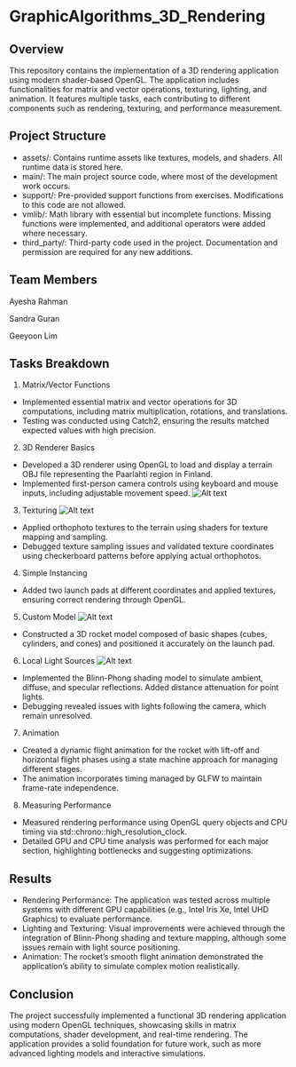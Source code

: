 GraphicAlgorithms_3D_Rendering
=====================

## Overview
This repository contains the implementation of a 3D rendering application using modern shader-based OpenGL. The application includes functionalities for matrix and vector operations, texturing, lighting, and animation. It features multiple tasks, each contributing to different components such as rendering, texturing, and performance measurement.

## Project Structure
- assets/: Contains runtime assets like textures, models, and shaders. All runtime data is stored here.
- main/: The main project source code, where most of the development work occurs.
- support/: Pre-provided support functions from exercises. Modifications to this code are not allowed.
- vmlib/: Math library with essential but incomplete functions. Missing functions were implemented, and additional operators were added where necessary.
- third_party/: Third-party code used in the project. Documentation and permission are required for any new additions.

## Team Members

Ayesha Rahman

Sandra Guran

Geeyoon Lim

## Tasks Breakdown

1. Matrix/Vector Functions
- Implemented essential matrix and vector operations for 3D computations, including matrix multiplication, rotations, and translations.
- Testing was conducted using Catch2, ensuring the results matched expected values with high precision.
  
2. 3D Renderer Basics
- Developed a 3D renderer using OpenGL to load and display a terrain OBJ file representing the Paarlahti region in Finland.
- Implemented first-person camera controls using keyboard and mouse inputs, including adjustable movement speed.
    ![Alt text](https://github.com/sc21samg/GraphicAlgorithms_3D_Rendering/blob/main/1.2%20git.png)
  
3. Texturing
  ![Alt text](https://github.com/sc21samg/GraphicAlgorithms_3D_Rendering/blob/main/1.3%20git.png)
- Applied orthophoto textures to the terrain using shaders for texture mapping and sampling.
- Debugged texture sampling issues and validated texture coordinates using checkerboard patterns before applying actual orthophotos.
  
4. Simple Instancing
- Added two launch pads at different coordinates and applied textures, ensuring correct rendering through OpenGL.
  
5. Custom Model
  ![Alt text](https://github.com/sc21samg/GraphicAlgorithms_3D_Rendering/blob/main/1.5%20git.png)
- Constructed a 3D rocket model composed of basic shapes (cubes, cylinders, and cones) and positioned it accurately on the launch pad.
  
6. Local Light Sources
  ![Alt text](https://github.com/sc21samg/GraphicAlgorithms_3D_Rendering/blob/main/1.6%20git.png)
- Implemented the Blinn-Phong shading model to simulate ambient, diffuse, and specular reflections. Added distance attenuation for point lights.
- Debugging revealed issues with lights following the camera, which remain unresolved.
  
7. Animation
- Created a dynamic flight animation for the rocket with lift-off and horizontal flight phases using a state machine approach for managing different stages.
- The animation incorporates timing managed by GLFW to maintain frame-rate independence.
  
8. Measuring Performance
- Measured rendering performance using OpenGL query objects and CPU timing via std::chrono::high_resolution_clock.
- Detailed GPU and CPU time analysis was performed for each major section, highlighting bottlenecks and suggesting optimizations.

## Results
- Rendering Performance: The application was tested across multiple systems with different GPU capabilities (e.g., Intel Iris Xe, Intel UHD Graphics) to evaluate performance.
- Lighting and Texturing: Visual improvements were achieved through the integration of Blinn-Phong shading and texture mapping, although some issues remain with light source positioning.
- Animation: The rocket’s smooth flight animation demonstrated the application’s ability to simulate complex motion realistically.

## Conclusion
The project successfully implemented a functional 3D rendering application using modern OpenGL techniques, showcasing skills in matrix computations, shader development, and real-time rendering. The application provides a solid foundation for future work, such as more advanced lighting models and interactive simulations.
